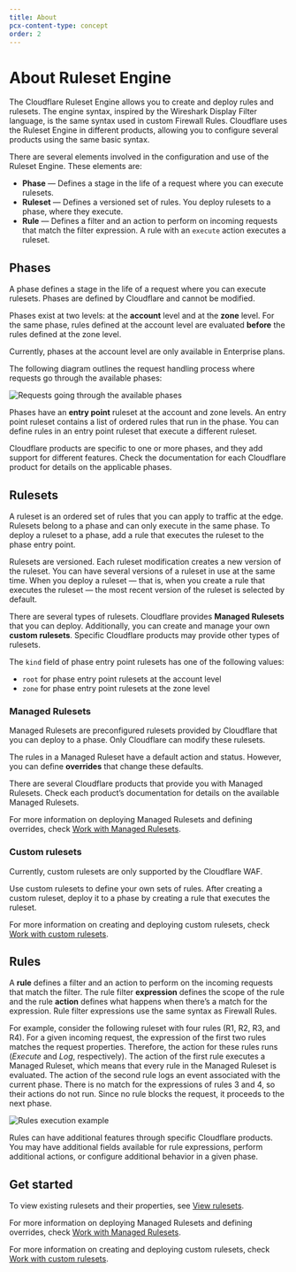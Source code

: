 ```yaml
---
title: About
pcx-content-type: concept
order: 2
---
```


# About Ruleset Engine

The Cloudflare Ruleset Engine allows you to create and deploy rules and rulesets. The engine syntax, inspired by the Wireshark Display Filter language, is the same syntax used in custom Firewall Rules. Cloudflare uses the Ruleset Engine in different products, allowing you to configure several products using the same basic syntax.

There are several elements involved in the configuration and use of the Ruleset Engine. These elements are:

* **Phase** — Defines a stage in the life of a request where you can execute rulesets.
* **Ruleset** — Defines a versioned set of rules. You deploy rulesets to a phase, where they execute.
* **Rule** — Defines a filter and an action to perform on incoming requests that match the filter expression. A rule with an `execute` action executes a ruleset.

## Phases

A phase defines a stage in the life of a request where you can execute rulesets. Phases are defined by Cloudflare and cannot be modified.

Phases exist at two levels: at the **account** level and at the **zone** level. For the same phase, rules defined at the account level are evaluated **before** the rules defined at the zone level.

<Aside type="note">

Currently, phases at the account level are only available in Enterprise plans.

</Aside>

The following diagram outlines the request handling process where requests go through the available phases:

![Requests going through the available phases](./images/rulesets-phases.png)

Phases have an **entry point** ruleset at the account and zone levels. An entry point ruleset contains a list of ordered rules that run in the phase. You can define rules in an entry point ruleset that execute a different ruleset.

Cloudflare products are specific to one or more phases, and they add support for different features. Check the documentation for each Cloudflare product for details on the applicable phases.

## Rulesets

A ruleset is an ordered set of rules that you can apply to traffic at the edge. Rulesets belong to a phase and can only execute in the same phase. To deploy a ruleset to a phase, add a rule that executes the ruleset to the phase entry point.

Rulesets are versioned. Each ruleset modification creates a new version of the ruleset. You can have several versions of a ruleset in use at the same time. When you deploy a ruleset — that is, when you create a rule that executes the ruleset — the most recent version of the ruleset is selected by default.

There are several types of rulesets. Cloudflare provides **Managed Rulesets** that you can deploy. Additionally, you can create and manage your own **custom rulesets**. Specific Cloudflare products may provide other types of rulesets.

<Aside type="note" header="Note">

The `kind` field of phase entry point rulesets has one of the following values:

* `root` for phase entry point rulesets at the account level
* `zone` for phase entry point rulesets at the zone level

</Aside>

### Managed Rulesets

Managed Rulesets are preconfigured rulesets provided by Cloudflare that you can deploy to a phase. Only Cloudflare can modify these rulesets.

The rules in a Managed Ruleset have a default action and status. However, you can define **overrides** that change these defaults.

There are several Cloudflare products that provide you with Managed Rulesets. Check each product’s documentation for details on the available Managed Rulesets.

For more information on deploying Managed Rulesets and defining overrides, check [Work with Managed Rulesets](/managed-rulesets).

### Custom rulesets

<Aside type="warning" header="Important">

Currently, custom rulesets are only supported by the Cloudflare WAF.

</Aside>

Use custom rulesets to define your own sets of rules. After creating a custom ruleset, deploy it to a phase by creating a rule that executes the ruleset.

For more information on creating and deploying custom rulesets, check [Work with custom rulesets](/custom-rulesets).

## Rules

A **rule** defines a filter and an action to perform on the incoming requests that match the filter. The rule filter **expression** defines the scope of the rule and the rule **action** defines what happens when there’s a match for the expression. Rule filter expressions use the same syntax as Firewall Rules.

For example, consider the following ruleset with four rules (R1, R2, R3, and R4). For a given incoming request, the expression of the first two rules matches the request properties. Therefore, the action for these rules runs (_Execute_ and _Log_, respectively). The action of the first rule executes a Managed Ruleset, which means that every rule in the Managed Ruleset is evaluated. The action of the second rule logs an event associated with the current phase. There is no match for the expressions of rules 3 and 4, so their actions do not run. Since no rule blocks the request, it proceeds to the next phase.

![Rules execution example](./images/rulesets-rules-example.png)

Rules can have additional features through specific Cloudflare products. You may have additional fields available for rule expressions, perform additional actions, or configure additional behavior in a given phase.

## Get started

To view existing rulesets and their properties, see [View rulesets](/view-rulesets).

For more information on deploying Managed Rulesets and defining overrides, check [Work with Managed Rulesets](/managed-rulesets).

For more information on creating and deploying custom rulesets, check [Work with custom rulesets](/custom-rulesets).
